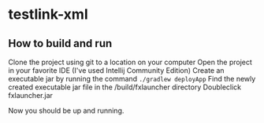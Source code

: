# testlink-xml

## How to build and run

Clone the project using git to a location on your computer
Open the project in your favorite IDE (I've used Intellij Community Edition)
Create an executable jar by running the command `./gradlew deployApp`
Find the newly created executable jar file in the <projectlocation>/build/fxlauncher directory
Doubleclick fxlauncher.jar

Now you should be up and running.
